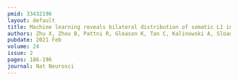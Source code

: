 ```yaml
---
pmid: 33432196
layout: default
title: Machine learning reveals bilateral distribution of somatic L1 insertions in human neurons and glia.
authors: Zhu X, Zhou B, Pattni R, Gleason K, Tan C, Kalinowski A, Sloan S, Fiston-Lavier AS, Mariani J, Petrov D, Barres BA, Duncan L, Abyzov A, Vogel H, Moran JV, Vaccarino FM, Tamminga CA, Levinson DF, Urban AE, Brain Somatic Mosaicism Network
pubdate: 2021 Feb
volume: 24
issue: 2
pages: 186-196
journal: Nat Neurosci
---
```

